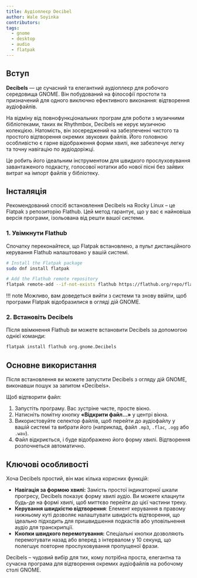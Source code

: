 ```yaml
---
title: Аудіоплеєр Decibel
author: Wale Soyinka
contributors:
tags:
  - gnome
  - desktop
  - audio
  - flatpak
---
```


## Вступ

**Decibels** — це сучасний та елегантний аудіоплеєр для робочого середовища GNOME. Він побудований на філософії простоти та призначений для одного виключно ефективного виконання: відтворення аудіофайлів.

На відміну від повнофункціональних програм для роботи з музичними бібліотеками, таких як Rhythmbox, Decibels не керує музичною колекцією. Натомість, він зосереджений на забезпеченні чистого та простого відтворення окремих звукових файлів. Його головною особливістю є гарне відображення форми хвилі, яке забезпечує легку та точну навігацію по аудіодоріжці.

Це робить його ідеальним інструментом для швидкого прослуховування завантаженого подкасту, голосової нотатки або нової пісні без зайвих витрат на імпорт файлів у бібліотеку.

## Інсталяція

Рекомендований спосіб встановлення Decibels на Rocky Linux – це Flatpak з репозиторію Flathub. Цей метод гарантує, що у вас є найновіша версія програми, ізольована від решти вашої системи.

### 1. Увімкнути Flathub

Спочатку переконайтеся, що Flatpak встановлено, а пульт дистанційного керування Flathub налаштовано у вашій системі.

```bash
# Install the Flatpak package
sudo dnf install flatpak

# Add the Flathub remote repository
flatpak remote-add --if-not-exists flathub https://flathub.org/repo/flathub.flatpakrepo
```

!!! note
Можливо, вам доведеться вийти з системи та знову ввійти, щоб програми Flatpak відобразилися в огляді дій GNOME.

### 2. Встановіть Decibels

Після ввімкнення Flathub ви можете встановити Decibels за допомогою однієї команди:

```bash
flatpak install flathub org.gnome.Decibels
```

## Основне використання

Після встановлення ви можете запустити Decibels з огляду дій GNOME, виконавши пошук за запитом «Decibels».

Щоб відтворити файл:

1. Запустіть програму. Вас зустріне чисте, просте вікно.
2. Натисніть помітну кнопку **«Відкрити файл...»** у центрі вікна.
3. Використовуйте селектор файлів, щоб перейти до аудіофайлу у вашій системі та вибрати його (наприклад, файл `.mp3`, `.flac`, `.ogg` або `.wav`).
4. Файл відкриється, і буде відображено його форму хвилі. Відтворення розпочнеться автоматично.

## Ключові особливості

Хоча Decibels простий, він має кілька корисних функцій:

- **Навігація за формою хвилі:** Замість простої індикаторної шкали прогресу, Decibels показує форму хвилі аудіо. Ви можете клацнути будь-де на формі хвилі, щоб миттєво перейти до цієї частини треку.
- **Керування швидкістю відтворення**: Елемент керування в правому нижньому куті дозволяє налаштувати швидкість відтворення, що ідеально підходить для пришвидшення подкастів або уповільнення аудіо для транскрипції.
- **Кнопки швидкого перемотування:** Спеціальні кнопки дозволяють перемотувати назад або вперед з інтервалом у 10 секунд, що полегшує повторне прослуховування пропущеної фрази.

Decibels – чудовий вибір для тих, кому потрібна проста, елегантна та сучасна програма для відтворення окремих аудіофайлів на робочому столі GNOME.
